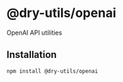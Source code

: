 # @dry-utils/openai

OpenAI API utilities

## Installation

```bash
npm install @dry-utils/openai
```
